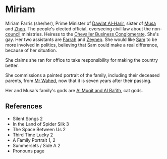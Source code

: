 # Miriam
Miriam Farris (she/her), Prime Minister of [Dawlat Al-Harir](Location/Dawlat%20Al-Harir.md), sister of [Musa](Person/Musa.md) and [Zhen](Person/Zhen.md). The people's elected official, overseeing civil law about the non-[council](Person/Group/Council.md) ministries. Heiress to the [Chevalier Business Conglomerate](Person/Group/Chevalier%20Business%20Conglomerate.md). She's gay. Her two assistants are [Farrah](Farrah) and [Zeynep](Zeynep). She would like [Sam](Person/Sam.md) to be more involved in politics, believing that Sam could make a real difference, because of her situation.

She claims she ran for office to take responsibility for making the country better.

She commissions a painted portrait of the family, including their deceased parents, from [Mr Wahed](Mr%20Wahed), now that it is seven years after their passing.

Her and Musa's family's gods are [Al Muqit and Al Ba'ith](Culture/Deity/Al%20Muqit%20and%20Al%20Baith.md), cat gods.

## References
- Silent Songs 2
- In the Land of Spider Silk 3
- The Space Between Us 2
- Third Time Lucky 2
- A Family Portrait 1, 2
- Summersets / Side A 2
- Pronouns page
